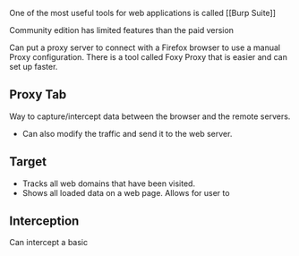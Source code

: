 One of the most useful tools for web applications is called [[Burp Suite]]

Community edition has limited features than the paid version

Can put a proxy server to connect with a Firefox browser to use a manual Proxy configuration. There is a tool called Foxy Proxy that is easier and can set up faster.

## Proxy Tab
Way to capture/intercept data between the browser and the remote servers.
- Can also modify the traffic and send it to the web server.
## Target
- Tracks all web domains that have been visited.
- Shows all loaded data on a web page. Allows for user to 
## Interception
Can intercept a basic 